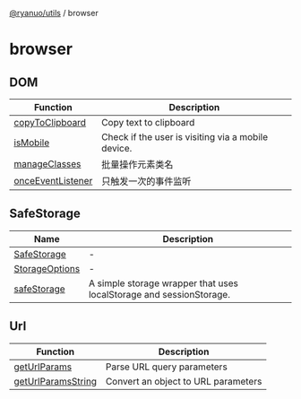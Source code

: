 [@ryanuo/utils](../index.md) / browser

# browser

## DOM

| Function | Description |
| ------ | ------ |
| [copyToClipboard](functions/copyToClipboard.md) | Copy text to clipboard |
| [isMobile](functions/isMobile.md) | Check if the user is visiting via a mobile device. |
| [manageClasses](functions/manageClasses.md) | 批量操作元素类名 |
| [onceEventListener](functions/onceEventListener.md) | 只触发一次的事件监听 |

## SafeStorage

| Name | Description |
| ------ | ------ |
| [SafeStorage](interfaces/SafeStorage.md) | - |
| [StorageOptions](interfaces/StorageOptions.md) | - |
| [safeStorage](variables/safeStorage.md) | A simple storage wrapper that uses localStorage and sessionStorage. |

## Url

| Function | Description |
| ------ | ------ |
| [getUrlParams](functions/getUrlParams.md) | Parse URL query parameters |
| [getUrlParamsString](functions/getUrlParamsString.md) | Convert an object to URL parameters |
